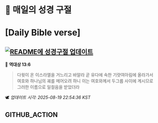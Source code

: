 # 🙏 매일의 성경 구절
# [Daily Bible verse]
## [![README에 성경구절 업데이트](https://github.com/DONGSUKA/first_test/actions/workflows/update-readme-bible.yml/badge.svg)](https://github.com/DONGSUKA/first_test/actions/workflows/update-readme-bible.yml)
<!-- START_BIBLE_VERSE -->
📖 **역대상 13:6**
> 다윗이 온 이스라엘을 거느리고 바알라 곧 유다에 속한 기럇여아림에 올라가서 여호와 하나님의 궤를 메어오려 하니 이는 여호와께서 두그룹 사이에 계시므로 그러한 이름으로 일컬음을 받았더라

🕊️ _업데이트 시각: 2025-08-19 22:54:36 KST_
  <!-- END_BIBLE_VERSE -->
## GITHUB_ACTION
